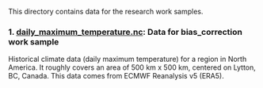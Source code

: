 This directory contains data for the research work samples.

### 1. [daily_maximum_temperature.nc](daily_maximum_temperature.nc): Data for bias_correction work sample

Historical climate data (daily maximum temperature) for a region in North America. It roughly covers an area of 500 km x 500 km, centered on Lytton, BC, Canada. This data comes from ECMWF Reanalysis v5 (ERA5).
